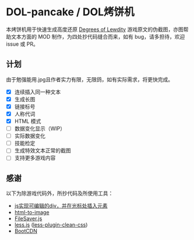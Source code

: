 # DOL-pancake / DOL烤饼机
本烤饼机用于快速生成高度还原 [Degrees of Lewdity](https://www.vrelnir.com/) 游戏原文的伪截图，亦图帮助文本方面的 MOD 制作，为四处抄代码缝合而来，如有 bug，请多担待，欢迎 issue 或 PR。

## 计划
由于勉强能用.jpg且作者实力有限，无限鸽，如有实际需求，将更快完成。
- [x] 连续插入同一种文本
- [x] 生成长图
- [x] 链接标号
- [x] 人称代词
- [x] HTML 模式
- [ ] 数据变化显示（WIP）
- [ ] 实际数据变化
- [ ] 技能检定
- [ ] 生成特效文本正常的截图
- [ ] 支持更多游戏内容

## 感谢
以下为除游戏代码外，所抄代码及所使用工具：
- [js实现可编辑的div，并在光标处插入元素](https://blog.csdn.net/weixin_44817017/article/details/115321425)
- [html-to-image](https://github.com/bubkoo/html-to-image)
- [FileSaver.js](https://github.com/eligrey/FileSaver.js)
- [less.js](https://github.com/less/less.js) ([less-plugin-clean-css](https://github.com/less/less-plugin-clean-css))
- [BootCDN](https://www.bootcdn.cn/)
